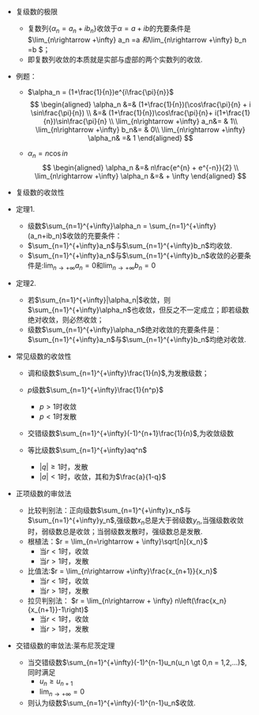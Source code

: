+ 复级数的极限
  + 复数列$\{\alpha_n = a_n + ib_n\}$收敛于$\alpha = a + ib$的充要条件是$\lim_{n\rightarrow +\infty} a_n  =a $和$\lim_{n\rightarrow +\infty} b_n  =b $；
  + 即复数列收敛的本质就是实部与虚部的两个实数列的收敛.


+ 例题：
  + $\alpha_n = (1+\frac{1}{n})e^{i\frac{\pi}{n}}$
  $$
  \begin{aligned}
  \alpha_n &=& (1+\frac{1}{n})(\cos\frac{\pi}{n} + i \sin\frac{\pi}{n}) \\
  &=& (1+\frac{1}{n})\cos\frac{\pi}{n}+ i(1+\frac{1}{n})\sin\frac{\pi}{n} \\
  \lim_{n\rightarrow +\infty} a_n&= & 1\\
  \lim_{n\rightarrow +\infty} b_n&= & 0\\
  \lim_{n\rightarrow +\infty} \alpha_n& =& 1
  \end{aligned}
  $$

  + $\alpha_n= n\cos in$
  $$
  \begin{aligned}
  \alpha_n &=& n\frac{e^{n} + e^{-n}}{2}  \\
  \lim_{n\rightarrow +\infty} \alpha_n &=& + \infty
  \end{aligned}
  $$


+ 复级数的收敛性
+ 定理1.
  + 级数$\sum_{n=1}^{+\infty}\alpha_n = \sum_{n=1}^{+\infty}(a_n+ib_n)$收敛的充要条件：
  + $\sum_{n=1}^{+\infty}a_n$与$\sum_{n=1}^{+\infty}b_n$均收敛.
  + $\sum_{n=1}^{+\infty}a_n$与$\sum_{n=1}^{+\infty}b_n$收敛的必要条件是:$\lim_{n\rightarrow +\infty}a_n = 0$和$\lim_{n\rightarrow +\infty}b_n = 0$

+ 定理2.
  + 若$\sum_{n=1}^{+\infty}|\alpha_n|$收敛，则$\sum_{n=1}^{+\infty}\alpha_n$也收敛，但反之不一定成立；即若级数绝对收敛，则必然收敛；
  + 级数$\sum_{n=1}^{+\infty}\alpha_n$绝对收敛的充要条件是： $\sum_{n=1}^{+\infty}a_n$与$\sum_{n=1}^{+\infty}b_n$均绝对收敛.


+ 常见级数的收敛性
  + 调和级数$\sum_{n=1}^{+\infty}\frac{1}{n}$,为发散级数；
  + $p$级数$\sum_{n=1}^{+\infty}\frac{1}{n^p}$
    + $p\gt 1$时收敛
    + $p\lt 1$时发散

  + 交错级数$\sum_{n=1}^{+\infty}(-1)^{n+1}\frac{1}{n}$,为收敛级数
  + 等比级数$\sum_{n=1}^{+\infty}aq^n$
    + $|q|\ge 1$时，发散
    + $|a|\lt 1$时，收敛，其和为$\frac{a}{1-q}$


+ 正项级数的审敛法
  + 比较判别法：正向级数$\sum_{n=1}^{+\infty}x_n$与$\sum_{n=1}^{+\infty}y_n$,强级数$x_n$总是大于弱级数$y_n$,当强级数收敛时，弱级数总是收敛；当弱级数发散时，强级数总是发散.
  + 根植法：$r = \lim_{n=\rightarrow + \infty}\sqrt[n]{x_n}$
    + 当$r\lt 1$时，收敛
    + 当$r\gt 1$时，发散
  + 比值法:$r = \lim_{n\rightarrow +\infty}\frac{x_{n+1}}{x_n}$
    + 当$r\lt 1$时，收敛
    + 当$r\gt 1$时，发散
  + 拉贝判别法： $r = \lim_{n\rightarrow + \infty} n\left(\frac{x_n}{x_{n+1}}-1\right)$
    + 当$r\lt 1$时，收敛
    + 当$r\gt 1$时，发散


+ 交错级数的审敛法:莱布尼茨定理
  + 当交错级数$\sum_{n=1}^{+\infty}(-1)^{n-1}u_n(u_n \gt 0,n = 1,2,...)$,同时满足
    + $u_n \ge u_{n+1}$
    + $\lim_{n\rightarrow +\infty} = 0$
  + 则认为级数$\sum_{n=1}^{+\infty}(-1)^{n-1}u_n$收敛.